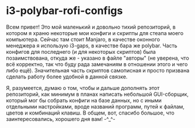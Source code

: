 # i3-polybar-rofi-configs

Всем привет!
Это мой маленький и довольно тихий репозиторий, в котором я храню некоторые мои конфиги и скрипты для стеапа моего компьютера.
Сейчас там стоит Manjaro, в качестве оконного менеджера я использую i3-gaps, в качестве бара же polybar.
Часть конфигов для последнего (и для некоторых скриптов) была позаимствована, откуда же - указано в файле "авторы" (не уверена, что всё корректно, так что буду рада замечаниям в отношении этого и чего либо ещё).
Значительная часть скриптов самописная и просто призвана сделать работу более удобной в данной связке.

Я, разумеется, думаю о том, чтобы и дальше дополнять этот репозиторий, как минимум в планах написать небольшой GUI-сборщик, который мог бы собрать конфиги на базе данных, но с иными отдельными настройками, вроде названий программ, путей к файлам, цветов и комбинаций клавиш.
В общем, вот, спасибо большое, что заинтересовались, хорошего дня вам! -^_^-
